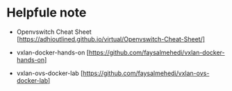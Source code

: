 # Helpfule note

- Openvswitch Cheat Sheet [https://adhioutlined.github.io/virtual/Openvswitch-Cheat-Sheet/]

- vxlan-docker-hands-on [https://github.com/faysalmehedi/vxlan-docker-hands-on]

- vxlan-ovs-docker-lab [https://github.com/faysalmehedi/vxlan-ovs-docker-lab]